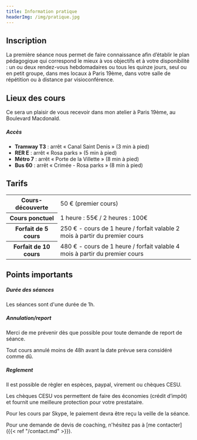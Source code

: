 ```yaml
---
title: Information pratique
headerImg: /img/pratique.jpg
---
```


## Inscription 

La première séance nous permet de faire connaissance afin d’établir le plan pédagogique qui correspond le mieux à vos objectifs et à votre disponibilité : un ou deux rendez-vous hebdomadaires ou tous les quinze jours, seul ou en petit groupe, dans mes locaux à Paris 19ème, dans votre salle de répétition ou à distance par visioconférence. 

## Lieux des cours 

Ce sera un plaisir de vous recevoir dans mon atelier à Paris 19ème, au Boulevard Macdonald.

##### Accès

- **Tramway T3** : arrêt « Canal Saint Denis » (3 min à pied)
- **RER E** : arrêt « Rosa parks » (5 min à pied)
- **Métro 7** : arrêt « Porte de la Villette » (8 min à pied)
- **Bus 60** : arrêt « Crimée - Rosa parks » (8 min à pied)

## Tarifs

<table class="table">
<tbody>
<tr>
<th>Cours-découverte</th>
<td>50 € (premier cours)</td>
</tr>
<tr>
<th>Cours ponctuel</th>
<td>1 heure : 55€ / 2 heures : 100€</td>
</tr>
<tr>
<th>Forfait de 5 cours</th>
<td>250 € - cours de 1 heure / forfait valable 2 mois à partir du premier cours</td>
</tr>
<tr>
<th>Forfait de 10 cours</th>
<td>480 € - cours de 1 heure / forfait valable 4 mois à partir du premier cours</td>
</tr>
</tbody>
</table>

## Points importants

##### Durée des séances
 
Les séances sont d'une durée de 1h. 

##### Annulation/report

Merci de me prévenir dès que possible pour toute demande de report de séance. 

Tout cours annulé moins de 48h avant la date prévue sera considéré comme dû.

##### Reglement

Il est possible de règler en espèces, paypal, virement ou chèques CESU. 

Les chèques CESU vos permettent de faire des économies (crédit d’impôt) et fournit une meilleure protection pour votre prestataire. 

Pour les cours par Skype, le paiement devra être reçu la veille de la séance. 

Pour une demande de devis de coaching, n'hésitez pas à [me contacter]({{< ref "/contact.md" >}}). 
